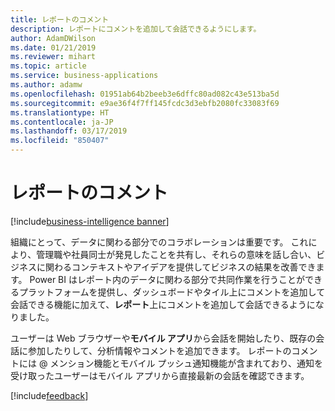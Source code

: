 ```yaml
---
title: レポートのコメント
description: レポートにコメントを追加して会話できるようにします。
author: AdamDWilson
ms.date: 01/21/2019
ms.reviewer: mihart
ms.topic: article
ms.service: business-applications
ms.author: adamw
ms.openlocfilehash: 01951ab64b2beeb3e6dffc80ad082c43e513ba5d
ms.sourcegitcommit: e9ae36f4f7ff145fcdc3d3ebfb2080fc33083f69
ms.translationtype: HT
ms.contentlocale: ja-JP
ms.lasthandoff: 03/17/2019
ms.locfileid: "850407"
---
```

#  <a name="report-commenting"></a>レポートのコメント
[!include[business-intelligence banner](../../includes/business-intelligence.md)]





組織にとって、データに関わる部分でのコラボレーションは重要です。 これにより、管理職や社員同士が発見したことを共有し、それらの意味を話し合い、ビジネスに関わるコンテキストやアイデアを提供してビジネスの結果を改善できます。 Power BI はレポート内のデータに関わる部分で共同作業を行うことができるプラットフォームを提供し、ダッシュボードやタイル上にコメントを追加して会話できる機能に加えて、**レポート**上にコメントを追加して会話できるようになりました。

ユーザーは Web ブラウザーや**モバイル アプリ**から会話を開始したり、既存の会話に参加したりして、分析情報やコメントを追加できます。 レポートのコメントには \@ メンション機能とモバイル プッシュ通知機能が含まれており、通知を受け取ったユーザーはモバイル アプリから直接最新の会話を確認できます。

[!include[feedback](../includes/mobile-feedback.md)]

